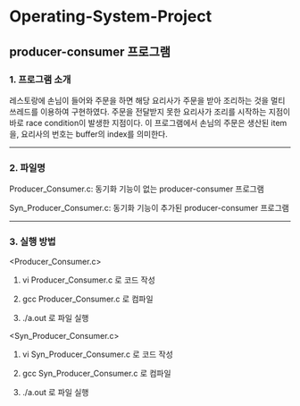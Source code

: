 # Operating-System-Project


## producer-consumer 프로그램

### 1. 프로그램 소개

레스토랑에 손님이 들어와 주문을 하면 해당 요리사가 주문을 받아 조리하는 것을 멀티 쓰레드를 이용하여 구현하였다. 주문을 전달받지 못한 요리사가 조리를 시작하는 지점이 바로 race condition이 발생한 지점이다. 이 프로그램에서 손님의 주문은 생산된 item을, 요리사의 번호는 buffer의 index를 의미한다.

*****

### 2. 파일명

Producer_Consumer.c: 동기화 기능이 없는 producer-consumer 프로그램

Syn_Producer_Consumer.c: 동기화 기능이 추가된 producer-consumer 프로그램

*****

### 3. 실행 방법

<Producer_Consumer.c>

1. vi Producer_Consumer.c 로 코드 작성

2. gcc Producer_Consumer.c 로 컴파일

3. ./a.out 로 파일 실행


<Syn_Producer_Consumer.c>

1. vi Syn_Producer_Consumer.c 로 코드 작성

2. gcc Syn_Producer_Consumer.c 로 컴파일

3. ./a.out 로 파일 실행
